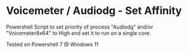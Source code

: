 # Voicemeter / Audiodg - Set Affinity 
Powershell Script to set priority of process "Audiodg" and/or "Voicemeter8x64" to High and set it to run on a single core.

Tested on Powershell 7 @ Windows 11
